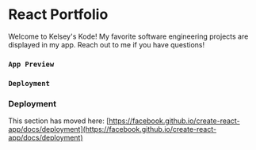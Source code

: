 # React Portfolio

Welcome to Kelsey's Kode! My favorite software engineering projects are displayed in my app. Reach out to me if you have questions!


### `App Preview`




### `Deployment`



### Deployment

This section has moved here: [https://facebook.github.io/create-react-app/docs/deployment](https://facebook.github.io/create-react-app/docs/deployment)